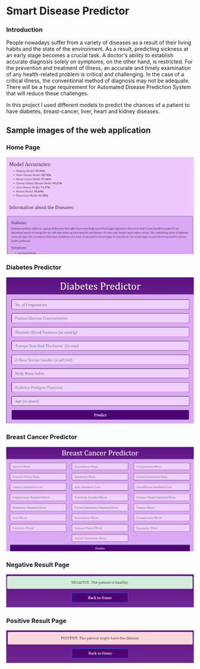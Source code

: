# Smart Disease Predictor
### Introduction
People nowadays suffer from a variety of diseases as a result of their living habits and the state of the environment. As a result, predicting sickness at an early stage becomes a crucial task. A doctor's ability to establish accurate diagnosis solely on symptoms, on the other hand, is restricted. For the prevention and treatment of illness, an accurate and timely examination of any health-related problem is critical and challenging. In the case of a critical illness, the conventional method of diagnosis may not be adequate. There will be a huge requirement for Automated Disease Prediction System that will reduce these challenges.

In this project I used different models to predict the chances of a patient to have diabetes, breast-cancer, liver, heart and kidney diseases.

## Sample images of the web application

### Home Page
<img src="images/Sample_Web_App_Images/sample1.png"/>
<br>

### Diabetes Predictor
<img src="images/Sample_Web_App_Images/sample2.png"/>
<br>

### Breast Cancer Predictor
<img src="images/Sample_Web_App_Images/sample3.png"/>
<br>

### Negative Result Page
<img src="images/Sample_Web_App_Images/sample5.png"/>
<br>

### Positive Result Page
<img src="images/Sample_Web_App_Images/sample6.png"/>
